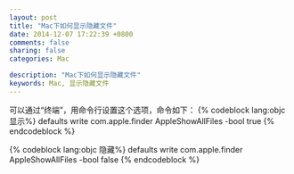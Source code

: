 ```yaml
---
layout: post
title: "Mac下如何显示隐藏文件"
date: 2014-12-07 17:22:39 +0800
comments: false
sharing: false
categories: Mac

description: "Mac下如何显示隐藏文件"
keywords: Mac, 显示隐藏文件
---
```


可以通过“终端”，用命令行设置这个选项，命令如下：
{% codeblock  lang:objc 显示%}
defaults write com.apple.finder AppleShowAllFiles -bool true
{% endcodeblock %}

{% codeblock  lang:objc 隐藏%}
defaults write com.apple.finder AppleShowAllFiles -bool false
{% endcodeblock %}
